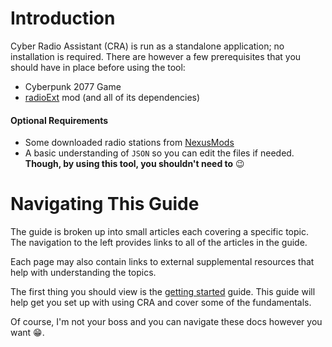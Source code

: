 # Introduction

Cyber Radio Assistant (CRA) is run as a standalone application; no installation is required. There are however a few prerequisites that you should have in place before using the tool:

- Cyberpunk 2077 Game
- [radioExt](https://www.nexusmods.com/cyberpunk2077/mods/4591) mod (and all of its dependencies)

#### Optional Requirements

- Some downloaded radio stations from [NexusMods](https://www.nexusmods.com/cyberpunk2077/)
- A basic understanding of `JSON` so you can edit the files if needed. **Though, by using this tool, you shouldn't need to** 😉

# Navigating This Guide

The guide is broken up into small articles each covering a specific topic. The navigation to the left provides links to all of the articles in the guide.

Each page may also contain links to external supplemental resources that help with understanding the topics.

The first thing you should view is the [getting started](getting-started.md) guide. This guide will help get you set up with using CRA and cover some of the fundamentals.

Of course, I'm not your boss and you can navigate these docs however you want 😁.
